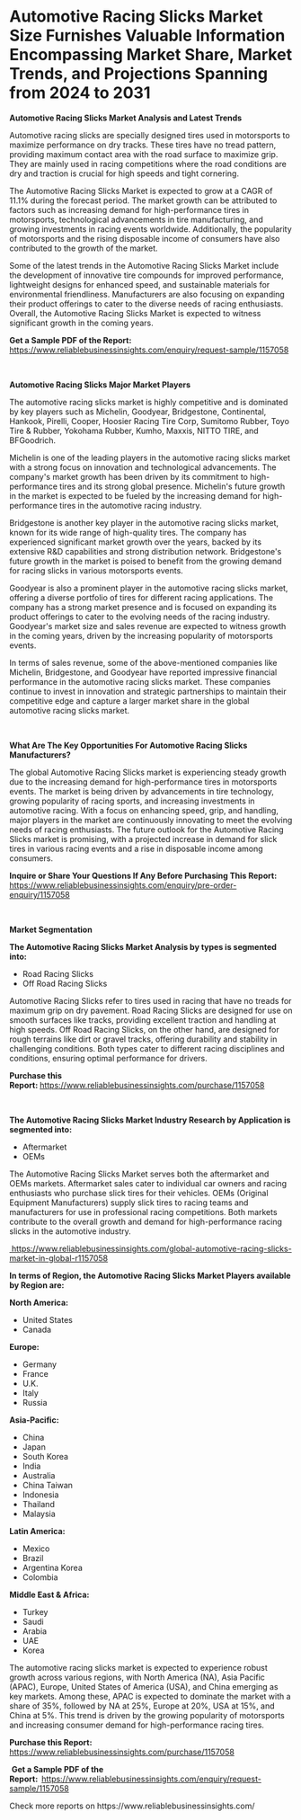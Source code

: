 <p><h1>Automotive Racing Slicks Market Size Furnishes Valuable Information Encompassing Market Share, Market Trends, and Projections Spanning from 2024 to 2031</h1></p><p><strong>Automotive Racing Slicks Market Analysis and Latest Trends</strong></p>
<p><p>Automotive racing slicks are specially designed tires used in motorsports to maximize performance on dry tracks. These tires have no tread pattern, providing maximum contact area with the road surface to maximize grip. They are mainly used in racing competitions where the road conditions are dry and traction is crucial for high speeds and tight cornering.</p><p>The Automotive Racing Slicks Market is expected to grow at a CAGR of 11.1% during the forecast period. The market growth can be attributed to factors such as increasing demand for high-performance tires in motorsports, technological advancements in tire manufacturing, and growing investments in racing events worldwide. Additionally, the popularity of motorsports and the rising disposable income of consumers have also contributed to the growth of the market.</p><p>Some of the latest trends in the Automotive Racing Slicks Market include the development of innovative tire compounds for improved performance, lightweight designs for enhanced speed, and sustainable materials for environmental friendliness. Manufacturers are also focusing on expanding their product offerings to cater to the diverse needs of racing enthusiasts. Overall, the Automotive Racing Slicks Market is expected to witness significant growth in the coming years.</p></p>
<p><strong>Get a Sample PDF of the Report:&nbsp;</strong> <a href="https://www.reliablebusinessinsights.com/enquiry/request-sample/1157058">https://www.reliablebusinessinsights.com/enquiry/request-sample/1157058</a></p>
<p>&nbsp;</p>
<p><strong>Automotive Racing Slicks Major Market Players</strong></p>
<p><p>The automotive racing slicks market is highly competitive and is dominated by key players such as Michelin, Goodyear, Bridgestone, Continental, Hankook, Pirelli, Cooper, Hoosier Racing Tire Corp, Sumitomo Rubber, Toyo Tire & Rubber, Yokohama Rubber, Kumho, Maxxis, NITTO TIRE, and BFGoodrich.</p><p>Michelin is one of the leading players in the automotive racing slicks market with a strong focus on innovation and technological advancements. The company's market growth has been driven by its commitment to high-performance tires and its strong global presence. Michelin's future growth in the market is expected to be fueled by the increasing demand for high-performance tires in the automotive racing industry.</p><p>Bridgestone is another key player in the automotive racing slicks market, known for its wide range of high-quality tires. The company has experienced significant market growth over the years, backed by its extensive R&D capabilities and strong distribution network. Bridgestone's future growth in the market is poised to benefit from the growing demand for racing slicks in various motorsports events.</p><p>Goodyear is also a prominent player in the automotive racing slicks market, offering a diverse portfolio of tires for different racing applications. The company has a strong market presence and is focused on expanding its product offerings to cater to the evolving needs of the racing industry. Goodyear's market size and sales revenue are expected to witness growth in the coming years, driven by the increasing popularity of motorsports events.</p><p>In terms of sales revenue, some of the above-mentioned companies like Michelin, Bridgestone, and Goodyear have reported impressive financial performance in the automotive racing slicks market. These companies continue to invest in innovation and strategic partnerships to maintain their competitive edge and capture a larger market share in the global automotive racing slicks market.</p></p>
<p>&nbsp;</p>
<p><strong>What Are The Key Opportunities For Automotive Racing Slicks Manufacturers?</strong></p>
<p><p>The global Automotive Racing Slicks market is experiencing steady growth due to the increasing demand for high-performance tires in motorsports events. The market is being driven by advancements in tire technology, growing popularity of racing sports, and increasing investments in automotive racing. With a focus on enhancing speed, grip, and handling, major players in the market are continuously innovating to meet the evolving needs of racing enthusiasts. The future outlook for the Automotive Racing Slicks market is promising, with a projected increase in demand for slick tires in various racing events and a rise in disposable income among consumers.</p></p>
<p><strong>Inquire or Share Your Questions If Any Before Purchasing This Report:</strong> <a href="https://www.reliablebusinessinsights.com/enquiry/pre-order-enquiry/1157058">https://www.reliablebusinessinsights.com/enquiry/pre-order-enquiry/1157058</a></p>
<p>&nbsp;</p>
<p><strong>Market Segmentation</strong></p>
<p><strong>The Automotive Racing Slicks Market Analysis by types is segmented into:</strong></p>
<p><ul><li>Road Racing Slicks</li><li>Off Road Racing Slicks</li></ul></p>
<p><p>Automotive Racing Slicks refer to tires used in racing that have no treads for maximum grip on dry pavement. Road Racing Slicks are designed for use on smooth surfaces like tracks, providing excellent traction and handling at high speeds. Off Road Racing Slicks, on the other hand, are designed for rough terrains like dirt or gravel tracks, offering durability and stability in challenging conditions. Both types cater to different racing disciplines and conditions, ensuring optimal performance for drivers.</p></p>
<p><strong>Purchase this Report:&nbsp;</strong><a href="https://www.reliablebusinessinsights.com/purchase/1157058">https://www.reliablebusinessinsights.com/purchase/1157058</a></p>
<p>&nbsp;</p>
<p><strong>The Automotive Racing Slicks Market Industry Research by Application is segmented into:</strong></p>
<p><ul><li>Aftermarket</li><li>OEMs</li></ul></p>
<p><p>The Automotive Racing Slicks Market serves both the aftermarket and OEMs markets. Aftermarket sales cater to individual car owners and racing enthusiasts who purchase slick tires for their vehicles. OEMs (Original Equipment Manufacturers) supply slick tires to racing teams and manufacturers for use in professional racing competitions. Both markets contribute to the overall growth and demand for high-performance racing slicks in the automotive industry.</p></p>
<p><a href="https://www.reliablebusinessinsights.com/global-automotive-racing-slicks-market-in-global-r1157058">&nbsp;https://www.reliablebusinessinsights.com/global-automotive-racing-slicks-market-in-global-r1157058</a></p>
<p><strong>In terms of Region, the Automotive Racing Slicks Market Players available by Region are:</strong></p>
<p>
    <p> <strong> North America: </strong>
        <ul>
            <li>United States</li>
            <li>Canada</li>
        </ul>
        </p> 
    <p> <strong> Europe: </strong>
        <ul>
            <li>Germany</li>
            <li>France</li>
            <li>U.K.</li>
            <li>Italy</li>
            <li>Russia</li>
        </ul>
        </p> 
    <p> <strong> Asia-Pacific: </strong>
        <ul>
            <li>China</li>
            <li>Japan</li>
            <li>South Korea</li>
            <li>India</li>
            <li>Australia</li>
            <li>China Taiwan</li>
            <li>Indonesia</li>
            <li>Thailand</li>
            <li>Malaysia</li>
        </ul>
        </p> 
    <p> <strong> Latin America: </strong>
        <ul>
            <li>Mexico</li>
            <li>Brazil</li>
            <li>Argentina Korea</li>
            <li>Colombia</li>
        </ul>
        </p> 
    <p> <strong> Middle East & Africa: </strong>
        <ul>
            <li>Turkey</li>
            <li>Saudi</li>
            <li>Arabia</li>
            <li>UAE</li>
            <li>Korea</li>
        </ul>
    </p>
    </p>
<p><p>The automotive racing slicks market is expected to experience robust growth across various regions, with North America (NA), Asia Pacific (APAC), Europe, United States of America (USA), and China emerging as key markets. Among these, APAC is expected to dominate the market with a share of 35%, followed by NA at 25%, Europe at 20%, USA at 15%, and China at 5%. This trend is driven by the growing popularity of motorsports and increasing consumer demand for high-performance racing tires.</p></p>
<p><strong>Purchase this Report: </strong><a href="https://www.reliablebusinessinsights.com/purchase/1157058">https://www.reliablebusinessinsights.com/purchase/1157058</a></p>
<p>&nbsp;<strong>Get a Sample PDF of the Report:&nbsp;&nbsp;</strong><a href="https://www.reliablebusinessinsights.com/enquiry/request-sample/1157058">https://www.reliablebusinessinsights.com/enquiry/request-sample/1157058</a></p>
<p><strong></strong></p>
<p>Check more reports on https://www.reliablebusinessinsights.com/</p>